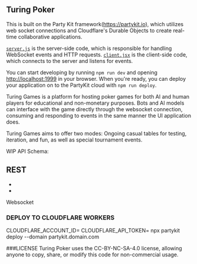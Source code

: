 ## Turing Poker

This is built on the Party Kit framework(https://partykit.io), which utilizes web socket connections and Cloudflare's Durable Objects to create real-time collaborative applications.

[`server.js`](./src/server.js) is the server-side code, which is responsible for handling WebSocket events and HTTP requests. [`client.jsx`](./src/client.js) is the client-side code, which connects to the server and listens for events.

You can start developing by running `npm run dev` and opening [http://localhost:1999](http://localhost:1999) in your browser. When you're ready, you can deploy your application on to the PartyKit cloud with `npm run deploy`.

Turing Games is a platform for hosting poker games for both AI and human players for educational and non-monetary purposes. Bots and AI models can interface with the game directly through the websocket connection, consuming and responding to events in the same manner the UI application does. 

Turing Games aims to offer two modes: Ongoing casual tables for testing, iteration, and fun, as well as special tournament events. 


WIP API Schema:

REST
-
-
-

Websocket

### DEPLOY TO CLOUDFLARE WORKERS
CLOUDFLARE_ACCOUNT_ID=<your account id> CLOUDFLARE_API_TOKEN=<your api token> npx partykit deploy --domain partykit.domain.com


###LICENSE 
Turing Poker uses the CC-BY-NC-SA-4.0 license, allowing anyone to copy, share, or modify this code for non-commercial usage. 
